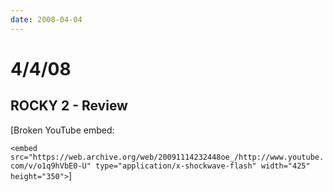 ```yaml
---
date: 2008-04-04
---
```

# 4/4/08

## ROCKY 2 - Review

[Broken YouTube embed:

`<embed src="https://web.archive.org/web/20091114232448oe_/http://www.youtube.com/v/o1q9hVbE0-U" type="application/x-shockwave-flash" width="425" height="350">`]